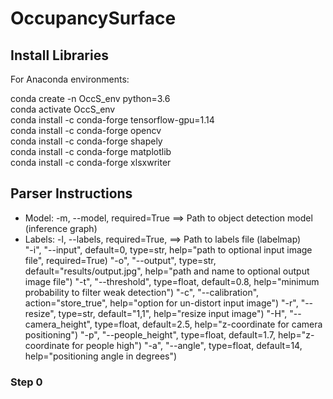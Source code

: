 # OccupancySurface

## Install Libraries

For Anaconda environments:<br>

conda create -n OccS_env python=3.6<br>
conda activate OccS_env<br>
conda install -c conda-forge tensorflow-gpu=1.14<br>
conda install -c conda-forge opencv<br>
conda install -c conda-forge shapely<br>
conda install -c conda-forge matplotlib<br>
conda install -c conda-forge xlsxwriter<br>

## Parser Instructions

* Model: -m, --model, required=True  ==>  Path to object detection model (inference graph)<br>
* Labels: -l, --labels, required=True,  ==>  Path to labels file (labelmap)<br>
"-i", "--input", default=0, type=str, help="path to optional input image file", required=True)
"-o", "--output", type=str, default="results/output.jpg", help="path and name to optional output image file")
"-t", "--threshold", type=float, default=0.8, help="minimum probability to filter weak detection")
"-c", "--calibration", action="store_true", help="option for un-distort input image")
"-r", "--resize", type=str, default="1,1", help="resize input image")
"-H", "--camera_height", type=float, default=2.5, help="z-coordinate for camera positioning")
"-p", "--people_height", type=float, default=1.7, help="z-coordinate for people high")
"-a", "--angle", type=float, default=14, help="positioning angle in degrees")

### Step 0


